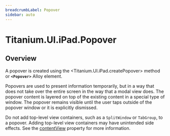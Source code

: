 ```yaml
---
breadcrumbLabel: Popover
sidebar: auto
---
```


# Titanium.UI.iPad.Popover

<ProxySummary/>

## Overview

A popover is created using the <Titanium.UI.iPad.createPopover> method or **`<Popover>`** Alloy element.

Popovers are used to present information temporarily, but in a way that does not take over
the entire screen in the way that a modal view does. The popover content is layered on top of
the existing content in a special type of window. The popover remains visible until the user
taps outside of the popover window or it is explicitly dismissed.

Do not add top-level view containers, such as a `SplitWindow` or `TabGroup`, to a popover.
Adding top-level view containers may have unintended side effects. See the [contentView](Titanium.UI.iPad.Popover.contentView)
property for more information.

<ApiDocs/>
